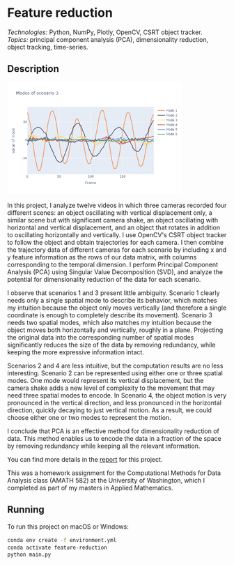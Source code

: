 # Feature reduction

*Technologies:* Python, NumPy, Plotly, OpenCV, CSRT object tracker. <br>
*Topics:* principal component analysis (PCA), dimensionality reduction, object tracking, 
time-series. <br>

## Description

<p float="left">
  <img src="https://github.com/bstollnitz/feature-reduction/blob/master/readme_files/3_dominant_modes.png?raw=true" width="400" />
</p>

In this project, I analyze twelve videos in which three cameras recorded four different scenes: an object oscillating with vertical displacement only, a similar scene but with significant camera shake, an object oscillating with horizontal and vertical displacement, and an object that rotates in addition to oscillating horizontally and vertically. I use OpenCV's CSRT object tracker to follow the object and obtain trajectories for each camera. I then combine the trajectory data of different cameras for each scenario by including x and y feature information as the rows of our data matrix, with columns corresponding to the temporal dimension. I perform Principal Component Analysis (PCA) using Singular Value Decomposition (SVD), and analyze the potential for dimensionality reduction of the data for each scenario.

I observe that scenarios 1 and 3 present little ambiguity. Scenario 1 clearly needs only a single spatial mode to describe its behavior, which matches my intuition because the object only moves vertically (and therefore a single coordinate is enough to completely describe its movement). Scenario 3 needs two spatial modes, which also matches my intuition because the object moves both horizontally and vertically, roughly in a plane. Projecting the original data into the corresponding number of spatial modes significantly reduces the size of the data by removing redundancy, while keeping the more expressive information intact.

Scenarios 2 and 4 are less intuitive, but the computation results are no less interesting. Scenario 2 can be represented using either one or three spatial modes. One mode would represent its vertical displacement, but the camera shake adds a new level of complexity to the movement that may need three spatial modes to encode. In Scenario 4, the object motion is very pronounced in the vertical direction, and less pronounced in the horizontal direction, quickly decaying to just vertical motion. As a result, we could choose either one or two modes to represent the motion.

I conclude that PCA is an effective method for dimensionality reduction of data. This method enables us to encode the data in a fraction of the space by removing redundancy while keeping all the relevant information.

You can find more details in the <a href="https://1drv.ms/b/s!AiCY1Uw6PbEfhd1bqRoxfimQY2tlnQ?e=1iYMTK">report</a> for this project.

This was a homework assignment for the Computational Methods for Data Analysis class (AMATH 582) at the University of Washington, which I completed as part 
of my masters in Applied Mathematics.

## Running

To run this project on macOS or Windows:

```sh
conda env create -f environment.yml
conda activate feature-reduction
python main.py
```
